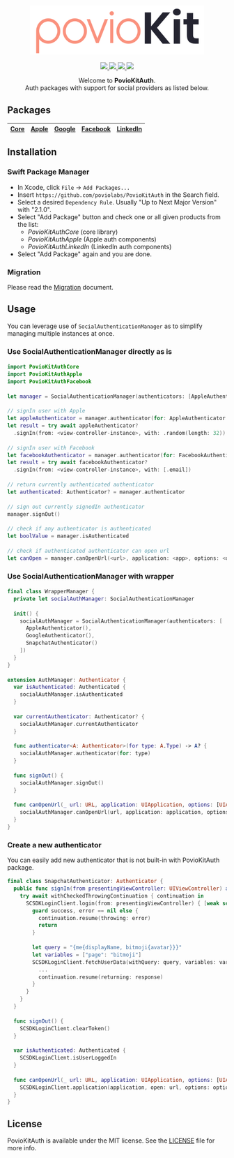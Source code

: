 <p align="center">
    <img src="Resources/PovioKit.png" width="400" max-width="90%" alt="PovioKit" />
</p>

<p align="center">
    <a href="https://swiftpackageregistry.com/poviolabs/PovioKitAuth" alt="Package">
        <img src="https://img.shields.io/badge/SPM-Swift-lightgrey.svg" />
    </a>
    <a href="https://www.swift.org" alt="Swift">
        <img src="https://img.shields.io/badge/Swift-5-orange.svg" />
    </a>
    <a href="./LICENSE" alt="License">
        <img src="https://img.shields.io/badge/Licence-MIT-red.svg" />
    </a>
    <a href="https://github.com/poviolabs/PovioKitAuth/actions/workflows/Tests.yml" alt="Tests Status">
        <img src="https://github.com/poviolabs/PovioKitAuth/actions/workflows/Tests.yml/badge.svg" />
    </a>
</p>

<p align="center">
    Welcome to <b>PovioKitAuth</b>.
    <br />Auth packages with support for social providers as listed below.
</p>

## Packages

| [Core](Resources/Core) | [Apple](Resources/Apple) | [Google](Resources/Google) | [Facebook](Resources/Facebook) | [LinkedIn](Resources/LinkedIn) |
| :-: | :-: | :-: | :-: | :-: |

## Installation

### Swift Package Manager
- In Xcode, click `File` -> `Add Packages...`  
- Insert `https://github.com/poviolabs/PovioKitAuth` in the Search field.
- Select a desired `Dependency Rule`. Usually "Up to Next Major Version" with "2.1.0".
- Select "Add Package" button and check one or all given products from the list:
  - *PovioKitAuthCore* (core library)
  - *PovioKitAuthApple* (Apple auth components)
  - *PovioKitAuthLinkedIn* (LinkedIn auth components)
- Select "Add Package" again and you are done.

### Migration

Please read the [Migration](MIGRATING.md) document.

## Usage
You can leverage use of `SocialAuthenticationManager` as to simplify managing multiple instances at once.

### Use SocialAuthenticationManager directly as is
```swift
import PovioKitAuthCore
import PovioKitAuthApple
import PovioKitAuthFacebook

let manager = SocialAuthenticationManager(authenticators: [AppleAuthenticator(), LinkedInAuthenticator()])

// signIn user with Apple
let appleAuthenticator = manager.authenticator(for: AppleAuthenticator.self)
let result = try await appleAuthenticator?
  .signIn(from: <view-controller-instance>, with: .random(length: 32))
  
// signIn user with Facebook
let facebookAuthenticator = manager.authenticator(for: FacebookAuthenticator.self)
let result = try await facebookAuthenticator?
  .signIn(from: <view-controller-instance>, with: [.email])
  
// return currently authenticated authenticator
let authenticated: Authenticator? = manager.authenticator

// sign out currently signedIn authenticator
manager.signOut()

// check if any authenticator is authenticated
let boolValue = manager.isAuthenticated

// check if authenticated authenticator can open url
let canOpen = manager.canOpenUrl(<url>, application: <app>, options: <options>) 
```

### Use SocialAuthenticationManager with wrapper
```swift
final class WrapperManager {
  private let socialAuthManager: SocialAuthenticationManager
  
  init() {
    socialAuthManager = SocialAuthenticationManager(authenticators: [
      AppleAuthenticator(),
      GoogleAuthenticator(),
      SnapchatAuthenticator()
    ])
  }
}

extension AuthManager: Authenticator {
  var isAuthenticated: Authenticated {
    socialAuthManager.isAuthenticated
  }
  
  var currentAuthenticator: Authenticator? {
    socialAuthManager.currentAuthenticator
  }
  
  func authenticator<A: Authenticator>(for type: A.Type) -> A? {
    socialAuthManager.authenticator(for: type)
  }
  
  func signOut() {
    socialAuthManager.signOut()
  }
  
  func canOpenUrl(_ url: URL, application: UIApplication, options: [UIApplication.OpenURLOptionsKey: Any]) -> Bool {
    socialAuthManager.canOpenUrl(url, application: application, options: options)
  }
}
```

### Create a new authenticator
You can easily add new authenticator that is not built-in with PovioKitAuth package.

```swift
final class SnapchatAuthenticator: Authenticator {
  public func signIn(from presentingViewController: UIViewController) async throws -> Response {
    try await withCheckedThrowingContinuation { continuation in
      SCSDKLoginClient.login(from: presentingViewController) { [weak self] success, error in
        guard success, error == nil else {
          continuation.resume(throwing: error)
          return
        }
        
        let query = "{me{displayName, bitmoji{avatar}}}"
        let variables = ["page": "bitmoji"]
        SCSDKLoginClient.fetchUserData(withQuery: query, variables: variables) { resources in
          ...
          continuation.resume(returning: response)
        }
      }
    }
  }
  
  func signOut() {
    SCSDKLoginClient.clearToken()
  }
  
  var isAuthenticated: Authenticated {
    SCSDKLoginClient.isUserLoggedIn
  }
  
  func canOpenUrl(_ url: URL, application: UIApplication, options: [UIApplication.OpenURLOptionsKey: Any]) -> Bool {
    SCSDKLoginClient.application(application, open: url, options: options)
  }
}
```

## License

PovioKitAuth is available under the MIT license. See the [LICENSE](LICENSE) file for more info.
